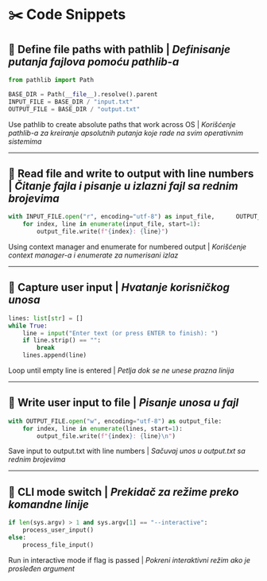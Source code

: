 # ✂️ Code Snippets

## 🔹 Define file paths with pathlib | _Definisanje putanja fajlova pomoću pathlib-a_

```python
from pathlib import Path

BASE_DIR = Path(__file__).resolve().parent
INPUT_FILE = BASE_DIR / "input.txt"
OUTPUT_FILE = BASE_DIR / "output.txt"
```

Use pathlib to create absolute paths that work across OS | _Korišćenje pathlib-a za kreiranje apsolutnih putanja koje rade na svim operativnim sistemima_

---

## 🔹 Read file and write to output with line numbers | _Čitanje fajla i pisanje u izlazni fajl sa rednim brojevima_

```python
with INPUT_FILE.open("r", encoding="utf-8") as input_file,      OUTPUT_FILE.open("w", encoding="utf-8") as output_file:
    for index, line in enumerate(input_file, start=1):
        output_file.write(f"{index}: {line}")
```

Using context manager and enumerate for numbered output | _Korišćenje context manager-a i enumerate za numerisani izlaz_

---

## 🔹 Capture user input | _Hvatanje korisničkog unosa_

```python
lines: list[str] = []
while True:
    line = input("Enter text (or press ENTER to finish): ")
    if line.strip() == "":
        break
    lines.append(line)
```

Loop until empty line is entered | _Petlja dok se ne unese prazna linija_

---

## 🔹 Write user input to file | _Pisanje unosa u fajl_

```python
with OUTPUT_FILE.open("w", encoding="utf-8") as output_file:
    for index, line in enumerate(lines, start=1):
        output_file.write(f"{index}: {line}\n")
```

Save input to output.txt with line numbers | _Sačuvaj unos u output.txt sa rednim brojevima_

---

## 🔹 CLI mode switch | _Prekidač za režime preko komandne linije_

```python
if len(sys.argv) > 1 and sys.argv[1] == "--interactive":
    process_user_input()
else:
    process_file_input()
```

Run in interactive mode if flag is passed | _Pokreni interaktivni režim ako je prosleđen argument_
